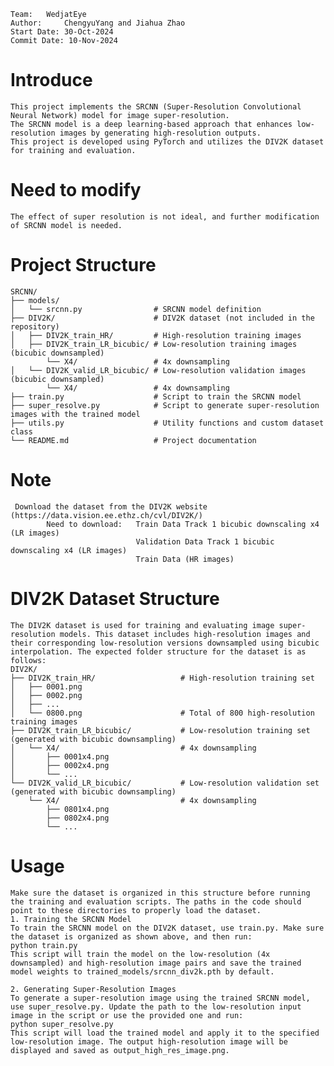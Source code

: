 ```
Team:	WedjatEye
Author:     ChengyuYang and Jiahua Zhao
Start Date: 30-Oct-2024
Commit Date: 10-Nov-2024
```
# Introduce 
    This project implements the SRCNN (Super-Resolution Convolutional Neural Network) model for image super-resolution. 
    The SRCNN model is a deep learning-based approach that enhances low-resolution images by generating high-resolution outputs. 
    This project is developed using PyTorch and utilizes the DIV2K dataset for training and evaluation.

# Need to modify
    The effect of super resolution is not ideal, and further modification of SRCNN model is needed.

# Project Structure
    SRCNN/
    ├── models/
    │   └── srcnn.py                # SRCNN model definition
    ├── DIV2K/                      # DIV2K dataset (not included in the repository)
    │   ├── DIV2K_train_HR/         # High-resolution training images
    │   ├── DIV2K_train_LR_bicubic/ # Low-resolution training images (bicubic downsampled)
            └── X4/                 # 4x downsampling
    │   └── DIV2K_valid_LR_bicubic/ # Low-resolution validation images (bicubic downsampled)
            └── X4/                 # 4x downsampling
    ├── train.py                    # Script to train the SRCNN model
    ├── super_resolve.py            # Script to generate super-resolution images with the trained model
    ├── utils.py                    # Utility functions and custom dataset class
    └── README.md                   # Project documentation

# Note 
     Download the dataset from the DIV2K website (https://data.vision.ee.ethz.ch/cvl/DIV2K/)
            Need to download:   Train Data Track 1 bicubic downscaling x4 (LR images)
                                Validation Data Track 1 bicubic downscaling x4 (LR images)
                                Train Data (HR images)

# DIV2K Dataset Structure
    The DIV2K dataset is used for training and evaluating image super-resolution models. This dataset includes high-resolution images and their corresponding low-resolution versions downsampled using bicubic interpolation. The expected folder structure for the dataset is as follows:
    DIV2K/
    ├── DIV2K_train_HR/                   # High-resolution training set
    │   ├── 0001.png
    │   ├── 0002.png
    │   ├── ...
    │   └── 0800.png                      # Total of 800 high-resolution training images
    ├── DIV2K_train_LR_bicubic/           # Low-resolution training set (generated with bicubic downsampling)
    │   └── X4/                           # 4x downsampling
    │       ├── 0001x4.png
    │       ├── 0002x4.png
    │       └── ...
    └── DIV2K_valid_LR_bicubic/           # Low-resolution validation set (generated with bicubic downsampling)
        └── X4/                           # 4x downsampling
            ├── 0801x4.png
            ├── 0802x4.png
            └── ...
# Usage
    Make sure the dataset is organized in this structure before running the training and evaluation scripts. The paths in the code should point to these directories to properly load the dataset.
    1. Training the SRCNN Model
    To train the SRCNN model on the DIV2K dataset, use train.py. Make sure the dataset is organized as shown above, and then run:
    python train.py
    This script will train the model on the low-resolution (4x downsampled) and high-resolution image pairs and save the trained model weights to trained_models/srcnn_div2k.pth by default.
    
    2. Generating Super-Resolution Images
    To generate a super-resolution image using the trained SRCNN model, use super_resolve.py. Update the path to the low-resolution input image in the script or use the provided one and run:
    python super_resolve.py
    This script will load the trained model and apply it to the specified low-resolution image. The output high-resolution image will be displayed and saved as output_high_res_image.png.
